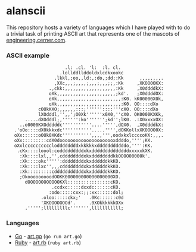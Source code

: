 alanscii
========

This repository hosts a variety of languages which I have played with to do a trivial task of printing ASCII art that represents one of the mascots of [engineering.cerner.com](http://engineering.cerner.com/).

### ASCII example

```
                      .l: .cl. 'l:  :l. cl.
                    .lollddllddoldxlcdkxookc
                  .lkkl,;oo,,ld:,:do,;dd;:Kk      ,,,,,,,,.
                  ,XXc,,,;,,,,;,,,;,,,;;,:Kk     ,XKOO0OKX:
                .,ckk:,,,,,,,,,,,,,,,,,,,:Kk     ,X0ddddkX:
                oXk,,,,,,,,,,,,,,,,,,,,,,;kd'.   ;X0ddddOX:
                oXk,,,,,,,,,,,,,,,,,,,,,,,,:K0. kK00000X0k,
                oXk,,,,,,,,,,,,,,,,,,,,,,,,:K0. OO::::dXo
            cOOkKXO;,,,,,,:::;''''''::::'''cX0. OO::::dXo
            lXOdddl,'',,';O0Xk''''''x0X0,''cX0. OK0000KXKk,
       .....dXOdddl;,'''''':ko''''''';kd'';lK0. .:X0xxxxOX:
     ..o0000KXOdddddc'''''''''''....''''',dOX0.  ,X0ddddkX:
   .'oOo::::dX0kkkxdc'''''''''''.....'''',dOKKollxXKOOOO0X:
   oXx::::::oOOk0XKdc''''''''''',,,,''',oodxkxlccccoKK:,,,.
   oXx:::::::::cdX0dooooooooooooooooooooxddddo,'''';KK.
   oXxlccccccccccloddddddddxkkkkkxdddddddddddo,'''':KK.
    .cKx::::loool:codddddddddxkxddddddddddddddxxxxxkXK.
     :Xk::::lxl,,'',cddddddddxkxddddddddkkOOOO00000k'.
     :Xk::::okc''''':ddddddddxkxddddddkkKO.
     :Xk::::lxc'',,,cddddddddxkxddddddkkKO.
     :Xk:::::::::cdddddddddddxkxddddddkkKO.
     ;OkooooooooodOOKK000000000000000000XO.
       dOOOOOOOOOOOOKXl::::::::::::::::cKO.
                 .ccdxc:::::dxxdc::::::cKO.
                :odo:::::cxx:;;:xx::::::dol;
             .oloo:::::ckx;'   .0Kc::::::c0d
             'XKOOOOOOOd'.     .0XOkkkkkkOXx
       .''''';lllllllllc''''''',lllllllllll;
```

### Languages
* [Go](https://golang.org/) - [art.go](go/art.go) (`go run art.go`)
* [Ruby](https://www.ruby-lang.org/en/) - [art.rb](ruby/art.rb) (`ruby art.rb`)